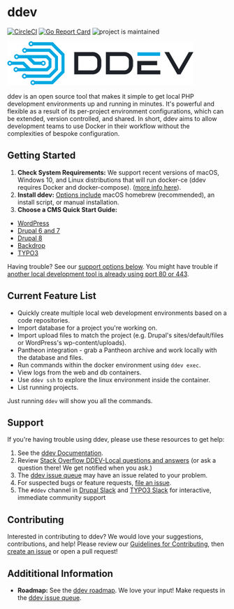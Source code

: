 # ddev
[![CircleCI](https://circleci.com/gh/drud/ddev.svg?style=shield)](https://circleci.com/gh/drud/ddev) [![Go Report Card](https://goreportcard.com/badge/github.com/drud/ddev)](https://goreportcard.com/report/github.com/drud/ddev) ![project is maintained](https://img.shields.io/maintenance/yes/2018.svg)

![ddev logo](images/ddev_logo.png)

ddev is an open source tool that makes it simple to get local PHP development environments up and running in minutes. It's powerful and flexible as a result of its per-project environment configurations, which can be extended, version controlled, and shared. In short, ddev aims to allow development teams to use Docker in their workflow without the complexities of bespoke configuration.

## Getting Started

1. **Check System Requirements:** We support recent versions of macOS, Windows 10, and Linux distributions that will run docker-ce (ddev requires Docker and docker-compose). ([more info here](https://ddev.readthedocs.io/en/stable/#system-requirements)). 
2. **Install ddev:** [Options include](https://ddev.readthedocs.io/en/stable/#installation) macOS homebrew (recommended), an install script, or manual installation.
3. **Choose a CMS Quick Start Guide:** 
  - [WordPress](https://ddev.readthedocs.io/en/stable/users/cli-usage#wordpress-quickstart)
  - [Drupal 6 and 7](https://ddev.readthedocs.io/en/stable/users/cli-usage#drupal-6/7-quickstart)
  - [Drupal 8](https://ddev.readthedocs.io/en/stable/users/cli-usage#drupal-8-quickstart)
  - [Backdrop](https://ddev.readthedocs.io/en/stable/users/cli-usage/#backdrop-quickstart) 
  - [TYPO3](https://ddev.readthedocs.io/en/stable/users/cli-usage#typo3-quickstart)

Having trouble? See our [support options below](#support). You might have trouble if [another local development tool is already using port 80 or 443](https://ddev.readthedocs.io/en/stable/#using-ddev-with-other-development-environments).

## Current Feature List

* Quickly create multiple local web development environments based on a code repositories.
* Import database for a project you're working on.
* Import upload files to match the project (e.g. Drupal's sites/default/files or WordPress's wp-content/uploads).
* Pantheon integration - grab a Pantheon archive and work locally with the database and files.
* Run commands within the docker environment using `ddev exec`.
* View logs from the web and db containers.
* Use `ddev ssh` to explore the linux environment inside the container.
* List running projects.

Just running `ddev` will show you all the commands.

## Support
If you're having trouble using ddev, please use these resources to get help:

1. See the [ddev Documentation](https://ddev.readthedocs.io).
2. Review [Stack Overflow DDEV-Local questions and answers](https://stackoverflow.com/tags/ddev) (or ask a question there! We get notified when you ask.)
3. The [ddev issue queue](https://github.com/drud/ddev/issues) may have an issue related to your problem.
4. For suspected bugs or feature requests, [file an issue](https://github.com/drud/ddev/issues/new).
5. The `#ddev` channel in [Drupal Slack](https://drupal.slack.com/messages/C5TQRQZRR) and [TYPO3 Slack](https://typo3.slack.com/messages/C8TRNQ601) for interactive, immediate community support


## Contributing
Interested in contributing to ddev? We would love your suggestions, contributions, and help! Please review our [Guidelines for Contributing](https://github.com/drud/ddev/blob/master/CONTRIBUTING.md), then [create an issue](https://github.com/drud/ddev/issues/new) or open a pull request!

## Addititional Information
* **Roadmap:** See the [ddev roadmap](https://github.com/drud/ddev/wiki/roadmap). We love your input! Make requests in the [ddev issue queue](https://github.com/drud/ddev/issues).
